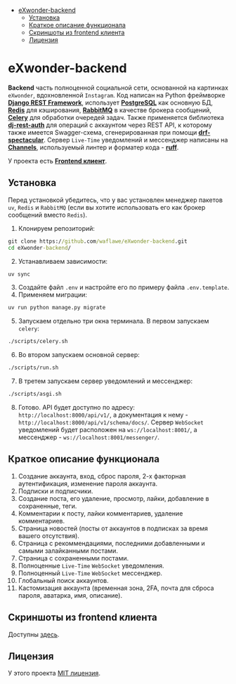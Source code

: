 - [eXwonder-backend](#exwonder-backend)
   * [Установка](#installation)
   * [Краткое описание функционала](#description)
   * [Скриншоты из frontend клиента](#screenshots)
   * [Лицензия](#license)

<!-- TOC --><a name="exwonder-backend"></a>
# eXwonder-backend
__Backend__ часть полноценной социальной сети, основанной на картинках `eXwonder`, вдохновленной `Instagram`. 
Код написан на Python фреймворке __[Django REST Framework](https://www.djangoproject.com/)__, использует __[PostgreSQL](https://www.postgresql.org/)__ как основную БД, 
__[Redis](https://github.com/redis/redis)__ для кэширования, __[RabbitMQ](https://github.com/rabbitmq/rabbitmq-server)__ в качестве брокера сообщений, __[Celery](https://docs.celeryq.dev/en/stable/getting-started/introduction.html)__ 
для обработки очередей задач. Также применяется библиотека __[dj-rest-auth](https://github.com/iMerica/dj-rest-auth)__ для операций с аккаунтом 
через REST API, к которому также имеется Swagger-схема, сгенерированная при помощи 
__[drf-spectacular](https://github.com/tfranzel/drf-spectacular/)__. Сервер `Live-Time` уведомлений и мессенджер написаны на __[Channels](https://github.com/django/channels)__, используемый линтер 
и форматер кода - __[ruff](https://github.com/astral-sh/ruff)__.

У проекта есть __[Frontend клиент](https://github.com/waflawe/eXwonder-frontend/)__.
<!-- TOC --><a name="installation"></a>
## Установка
Перед установкой убедитесь, что у вас установлен менеджер пакетов `uv`, `Redis` и `RabbitMQ` (если вы хотите использовать его как брокер сообщений вместо `Redis`).
1. Клонируем репозиторий:
```cmd
git clone https://github.com/waflawe/eXwonder-backend.git
cd eXwonder-backend/
```
2. Устанавливаем зависимости:
```cmd
uv sync
```
3. Создайте файл `.env` и настройте его по примеру файла `.env.template`.
4. Применяем миграции:
```cmd
uv run python manage.py migrate
```
5. Запускаем отдельно три окна терминала. В первом запускаем `celery`:
```cmd
./scripts/celery.sh
```
6. Во втором запускаем основной сервер:
```cmd
./scripts/run.sh
```
7. В третем запускаем сервер уведомлений и мессенджер:
```cmd
./scripts/asgi.sh
```
8. Готово. API будет доступно по адресу: `http://localhost:8000/api/v1/`, а документация к нему - 
`http://localhost:8000/api/v1/schema/docs/`. Сервер `WebSocket` уведомлений будет расположен на 
`ws://localhost:8001/`, а мессенджер - `ws://localhost:8001/messenger/`.
<!-- TOC --><a name="description"></a>
## Краткое описание функционала
1. Создание аккаунта, вход, сброс пароля, 2-х факторная аутентификация, изменение пароля аккаунта.
2. Подписки и подписчики.
3. Создание поста, его удаление, просмотр, лайки, добавление в сохраненные, теги.
4. Комментарии к посту, лайки комментариев, удаление комментариев.
5. Страница новостей (посты от аккаунтов в подписках за время вашего отсутствия).
6. Страница с рекоммендациями, последними добавленными и самыми залайканными постами.
7. Страница с сохраненными постами.
8. Полноценные `Live-Time` `WebSocket` уведомления.
9. Полноценный `Live-Time` `WebSocket` мессенджер.
10. Глобальный поиск аккаунтов.
11. Кастомизация аккаунта (временная зона, 2FA, почта для сброса пароля, аватарка, имя, описание). 
<!-- TOC --><a name="screenshots"></a>
## Скриншоты из frontend клиента
Доступны [здесь](https://github.com/waflawe/eXwonder-frontend/blob/main/README.md).
<!-- TOC --><a name="license"></a>
## Лицензия
У этого проекта [MIT лицензия](https://github.com/waflawe/eXwonder-backend/blob/main/LICENSE).

